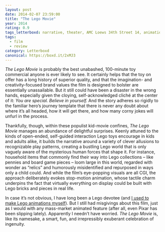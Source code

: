 ```yaml
---
layout: post 
date: 2014-02-07 23:59:00
title: "The Lego Movie"
year: 2014
rating: 0.9
tags_letterboxd: narrative, theater, AMC Loews 34th Street 14, animation, 3D, NYC
tags:
  - film
  - review
category: Letterboxd
canonical: https://boxd.it/2xMJ3
---
```


<cite>The Lego Movie</cite> is probably the best unabashed, 100-minute toy commercial anyone is ever likely to see. It certainly helps that the toy on offer has a long history of superior quality, and that the imagination- and creativity-focused brand values the film is designed to bolster are essentially unassailable. But it still could have been a disaster in the wrong hands, especially given the cloying, self-acknowledged cliché at the center of it: *You are special. Believe in yourself.* And the story adheres so rigidly to the familiar hero’s journey template that there is never any doubt about where it’s all headed, how it will get there, and how many corny jokes will unfurl in the process.

Thankfully, though, within these populist kid-movie confines, <cite>The Lego Movie</cite> manages an abundance of delightful surprises. Keenly attuned to the kinds of open-ended, self-guided interaction Lego toys encourage in kids and adults alike, it builds the narrative around a variety of clever allusions to recognizable play patterns, creating a bustling Lego world that is only vaguely aware of the mysterious human forces that shape it. For instance, household items that commonly find their way into Lego collections – like pennies and board game pieces – loom large in this world, regarded with wonder as “relics” and humorously misidentified and repurposed in ways only a child could. And while the film’s eye-popping visuals are all CGI, the approach deliberately evokes stop-motion animation, whose tactile charm underpins the fact that virtually everything on display could be built with Lego bricks and pieces in real life.

In case it’s not obvious, I have long been a Lego devotee (and [I used to make Lego animations myself](http://www.nytimes.com/2001/11/15/technology/circuits/15LEGO.html)). But I still had misgivings about this film, just as I would with any mass-market animated feature (after all, even Pixar has been slipping lately). Apparently I needn’t have worried. <cite>The Lego Movie</cite> is, like its namesake, a smart, fun, and irrepressibly exuberant celebration of ingenuity.